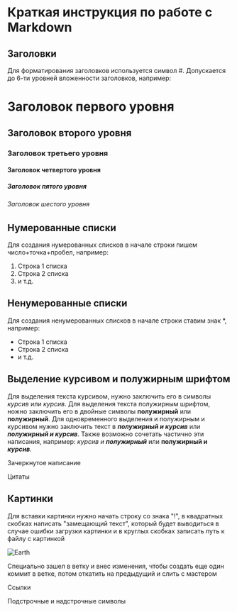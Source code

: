 # Краткая инструкция по работе с Markdown

## Заголовки

Для форматирования заголовков используется символ #. Допускается до 6-ти уровней вложенности заголовков, например:
# Заголовок первого уровня
## Заголовок второго уровня
### Заголовок третьего уровня
#### Заголовок четвертого уровня
##### Заголовок пятого уровня
###### Заголовок шестого уровня

## Нумерованные списки

Для создания нумерованных списков в начале строки пишем число+точка+пробел, например:
1. Строка 1 списка
2. Строка 2 списка
3. и т.д.

## Ненумерованные списки

Для создания ненумерованных списков в начале строки ставим знак *, например:
*  Строка 1 списка
* Строка 2 списка
* и т.д.

## Выделение курсивом и полужирным шрифтом
Для выделения текста курсивом, нужно заключить его в символы *курсив* или _курсив_.
Для выделения текста полужирным шрифтом, ножно заключить его в двойные символы **полужирный** или __полужирный__.
Для одновременного выделения и полужирным и курсивом нужно заключить текст в ***полужирный и курсив*** или ___полужирный и курсив___.
Также возможно сочетать частично эти написания, например: *курсив и **полужирный*** или **полужирный и *курсив***.

Зачеркнутое написание

Цитаты

## Картинки
 Для вставки картинки нужно начать строку со знака "!", в квадратных скобках написать "замещающий текст", который будет выводиться в случае ошибки загрузки картинки и в круглых скобках записать путь к файлу с картинкой

 ![Earth](Earth.jpg)

 Специально зашел в ветку и внес изменения, чтобы создать еще один коммит в ветке, потом откатить на предыдущий и слить с мастером

Ссылки

Подстрочные и надстрочные символы